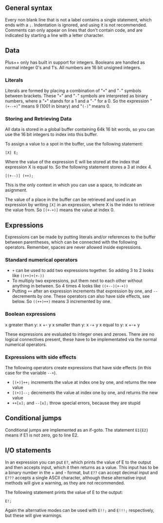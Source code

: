 ## General syntax
Every non blank line that is not a label contains a single statement, which ends with a `;`. Indentation is ignored, and using it is not recommended. Comments can only appear on lines that don't contain code, and are indicated by starting a line with a letter character.

## Data
Plus++ only has built in support for integers. Booleans are handled as normal integer 0's and 1's. All numbers are 16 bit unsigned integers.

### Literals
Literals are formed by placing a combination of "`+`" and "`-`" symbols between brackets. These "`+`" and "`-`" symbols are interpreted as binary numbers, where a "`+`" stands for a 1 and a "`-`" for a 0. So the expression "`(+--+)`" means 9 (1001 in binary) and "`(-)`" means 0.

### Storing and Retrieving Data
All data is stored in a global buffer containing 64k 16 bit words, so you can use the 16 bit integers to index into this buffer.

To assign a value to a spot in the buffer, use the following statement:
```
[X] E;
```
Where the value of the expression E will be stored at the index that expression X is equal to. So the following statement stores a 3 at index 4.
```
[(+--)] (++);
```
This is the only context in which you can use a space, to indicate an asignment.

The value of a place in the buffer can be retrieved and used in an expression by writing `[X]` in an expression, where X is the index to retrieve the value from. So `[(+-+)]` means the value at index 0.

## Expressions
Expressions can be made by putting literals and/or references to the buffer between parentheses, which can be connected with the following operators. Remember, spaces are never allowed inside expressions.

### Standard numerical operators
- `+` can be used to add two expressions together. So adding 3 to 2 looks like `((++)+(+-))`
- To multiply two expressions, put them next to each other without anything in between. So 4 times 4 looks like `((+--)(+-+))`
- Putting `++` after an expression increments that expression by one, and `--` decrements by one. These operators can also have side effects, see below. So `((++)++)` means 3 incremented by one.

### Boolean expressions
x greater than y: x +- y
x smaller than y: x -+ y
x equal to y: x +-+ y

These expressions are evaluated to integer ones and zeroes. There are no logical connectives present, these have to be implementated via the normal numerical operators.

### Expressions with side effects
The following operators create expressions that have side effects (in this case for the variable `--+`).
- `[(+)]++;` increments the value at index one by one, and returns the new value
- `[(+)]--;` decrements the value at index one by one, and returns the new value
- `++[x];` and `--[x];` throw special errors, because they are stupid

## Conditional jumps
Conditional jumps are implemented as an if-goto. The statement `E1{E2}` means if E1 is not zero, go to line E2.

## I/O statements
In an expression you can put `E?`, which prints the value of E to the output and then accepts input, which it then returns as a value. This input has to be a binary number in the + and - format, but `E??` can accept decimal input and `E???` accepts a single ASCII character, although these alternative input methods will give a warning, as they are not recommended.

The following statement prints the value of E to the output:
```
E!;
```
Again the alternative modes can be used with `E!!;` and `E!!!;` respectively, but these will give warnings.